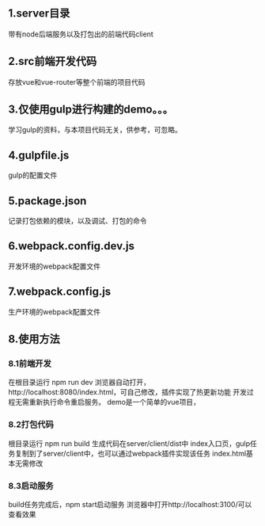 ## 1.server目录
带有node后端服务以及打包出的前端代码client

## 2.src前端开发代码
存放vue和vue-router等整个前端的项目代码

## 3.仅使用gulp进行构建的demo。。。
学习gulp的资料，与本项目代码无关，供参考，可忽略。

## 4.gulpfile.js
gulp的配置文件

## 5.package.json
记录打包依赖的模块，以及调试、打包的命令

## 6.webpack.config.dev.js
开发环境的webpack配置文件

## 7.webpack.config.js
生产环境的webpack配置文件

## 8.使用方法
### 8.1前端开发
在根目录运行 npm run dev
浏览器自动打开，http://localhost:8080/index.html，可自己修改，插件实现了热更新功能
开发过程无需重新执行命令重启服务。
demo是一个简单的vue项目，

### 8.2打包代码
根目录运行 npm run build
生成代码在server/client/dist中
index入口页，gulp任务复制到了server/client中，也可以通过webpack插件实现该任务
index.html基本无需修改

### 8.3启动服务
build任务完成后，npm start启动服务
浏览器中打开http://localhost:3100/可以查看效果
